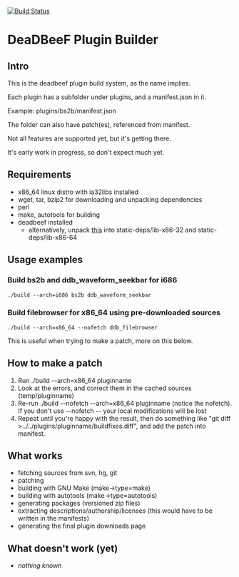 
[![Build Status](https://drone.io/github.com/Alexey-Yakovenko/deadbeef-plugin-builder/status.png)](https://drone.io/github.com/Alexey-Yakovenko/deadbeef-plugin-builder/latest)

# DeaDBeeF Plugin Builder

## Intro

This is the deadbeef plugin build system, as the name implies.

Each plugin has a subfolder under plugins, and a manifest.json in it.

Example: plugins/bs2b/manifest.json

The folder can also have patch(es), referenced from manifest.

Not all features are supported yet, but it's getting there.

It's early work in progress, so don't expect much yet.

## Requirements

* x86\_64 linux distro with ia32libs installed
* wget, tar, bzip2 for downloading and unpacking dependencies
* perl
* make, autotools for building
* deadbeef installed
    * alternatively, unpack
      [this](http://sourceforge.net/projects/deadbeef/files/staticdeps/ddb-headers-latest.tar.bz2/download) into static-deps/lib-x86-32 and static-deps/lib-x86-64

## Usage examples

### Build bs2b and ddb\_waveform\_seekbar for i686

````
./build --arch=i686 bs2b ddb_waveform_seekbar
````

### Build filebrowser for x86_64 using pre-downloaded sources

````
./build --arch=x86_64 --nofetch ddb_filebrowser
````

This is useful when trying to make a patch, more on this below.

## How to make a patch

1. Run ./build --arch=x86_64 pluginname
2. Look at the errors, and correct them in the cached sources (temp/pluginname)
3. Re-run ./build --nofetch --arch=x86_64 pluginname (notice the nofetch). If you don't use --nofetch -- your local modifications will be lost
4. Repeat until you're happy with the result, then do something like "git diff >../../plugins/pluginname/buildfixes.diff", and add the patch into manifest.

## What works

* fetching sources from svn, hg, git
* patching
* building with GNU Make (make->type=make)
* building with autotools (make->type=autotools)
* generating packages (versioned zip files)
* extracting descriptions/authorship/licenses (this would have to be written in the manifests)
* generating the final plugin downloads page

## What doesn't work (yet)

* _nothing known_
